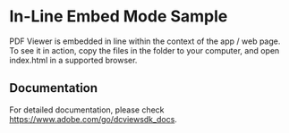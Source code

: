 # In-Line Embed Mode Sample

PDF Viewer is embedded in line within the context of the app / web page.
To see it in action, copy the files in the folder to your computer, and open index.html in a supported browser.

## Documentation

For detailed documentation, please check https://www.adobe.com/go/dcviewsdk_docs.
